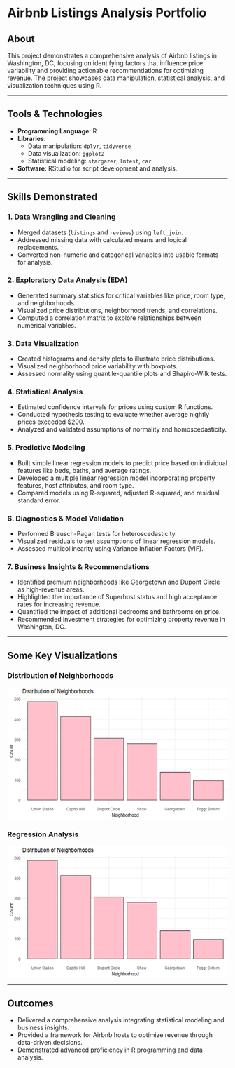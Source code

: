 # Airbnb Listings Analysis Portfolio

## About
This project demonstrates a comprehensive analysis of Airbnb listings in Washington, DC, focusing on identifying factors that influence price variability and providing actionable recommendations for optimizing revenue. The project showcases data manipulation, statistical analysis, and visualization techniques using R.

---

## Tools & Technologies
- **Programming Language**: R
- **Libraries**:
  - Data manipulation: `dplyr`, `tidyverse`
  - Data visualization: `ggplot2`
  - Statistical modeling: `stargazer`, `lmtest`, `car`
- **Software**: RStudio for script development and analysis.

---

## Skills Demonstrated
### **1. Data Wrangling and Cleaning**
- Merged datasets (`listings` and `reviews`) using `left_join`.
- Addressed missing data with calculated means and logical replacements.
- Converted non-numeric and categorical variables into usable formats for analysis.

### **2. Exploratory Data Analysis (EDA)**
- Generated summary statistics for critical variables like price, room type, and neighborhoods.
- Visualized price distributions, neighborhood trends, and correlations.
- Computed a correlation matrix to explore relationships between numerical variables.

### **3. Data Visualization**
- Created histograms and density plots to illustrate price distributions.
- Visualized neighborhood price variability with boxplots.
- Assessed normality using quantile-quantile plots and Shapiro-Wilk tests.

### **4. Statistical Analysis**
- Estimated confidence intervals for prices using custom R functions.
- Conducted hypothesis testing to evaluate whether average nightly prices exceeded $200.
- Analyzed and validated assumptions of normality and homoscedasticity.

### **5. Predictive Modeling**
- Built simple linear regression models to predict price based on individual features like beds, baths, and average ratings.
- Developed a multiple linear regression model incorporating property features, host attributes, and room type.
- Compared models using R-squared, adjusted R-squared, and residual standard error.

### **6. Diagnostics & Model Validation**
- Performed Breusch-Pagan tests for heteroscedasticity.
- Visualized residuals to test assumptions of linear regression models.
- Assessed multicollinearity using Variance Inflation Factors (VIF).

### **7. Business Insights & Recommendations**
- Identified premium neighborhoods like Georgetown and Dupont Circle as high-revenue areas.
- Highlighted the importance of Superhost status and high acceptance rates for increasing revenue.
- Quantified the impact of additional bedrooms and bathrooms on price.
- Recommended investment strategies for optimizing property revenue in Washington, DC.

---
## Some Key Visualizations

### Distribution of Neighborhoods
![Distribution of Neighborhoods](images/DistributionNeighborhoods)

### Regression Analysis
![Regression Analysis](images/DistributionNeighborhoods)

---
## Outcomes
- Delivered a comprehensive analysis integrating statistical modeling and business insights.
- Provided a framework for Airbnb hosts to optimize revenue through data-driven decisions.
- Demonstrated advanced proficiency in R programming and data analysis.


